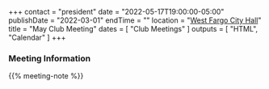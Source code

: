 +++
contact = "president"
date = "2022-05-17T19:00:00-05:00"
publishDate = "2022-03-01"
endTime = ""
location = "[West Fargo City Hall](/places/west-fargo-city-hall/)"
title = "May Club Meeting"
dates = [ "Club Meetings" ]
outputs = [ "HTML", "Calendar" ]
+++
<!--
### Remote Access to Meeting

Those unable to attend this meeting *in-person* are invited to
[participate via Zoom]().
-->

### Meeting Information

{{% meeting-note %}}
